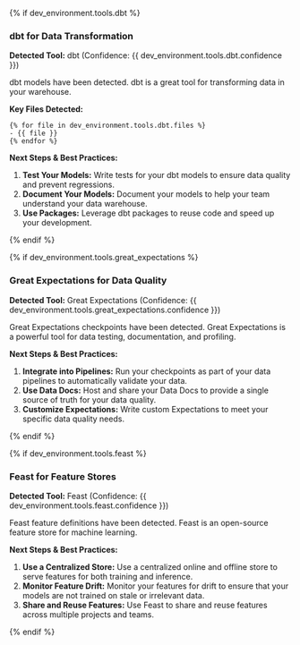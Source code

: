 {% if dev_environment.tools.dbt %}
### dbt for Data Transformation

**Detected Tool:** dbt (Confidence: {{ dev_environment.tools.dbt.confidence }})

dbt models have been detected. dbt is a great tool for transforming data in your warehouse.

**Key Files Detected:**
```
{% for file in dev_environment.tools.dbt.files %}
- {{ file }}
{% endfor %}
```

**Next Steps & Best Practices:**

1.  **Test Your Models:** Write tests for your dbt models to ensure data quality and prevent regressions.
2.  **Document Your Models:** Document your models to help your team understand your data warehouse.
3.  **Use Packages:** Leverage dbt packages to reuse code and speed up your development.

{% endif %}

{% if dev_environment.tools.great_expectations %}
### Great Expectations for Data Quality

**Detected Tool:** Great Expectations (Confidence: {{ dev_environment.tools.great_expectations.confidence }})

Great Expectations checkpoints have been detected. Great Expectations is a powerful tool for data testing, documentation, and profiling.

**Next Steps & Best Practices:**

1.  **Integrate into Pipelines:** Run your checkpoints as part of your data pipelines to automatically validate your data.
2.  **Use Data Docs:** Host and share your Data Docs to provide a single source of truth for your data quality.
3.  **Customize Expectations:** Write custom Expectations to meet your specific data quality needs.

{% endif %}

{% if dev_environment.tools.feast %}
### Feast for Feature Stores

**Detected Tool:** Feast (Confidence: {{ dev_environment.tools.feast.confidence }})

Feast feature definitions have been detected. Feast is an open-source feature store for machine learning.

**Next Steps & Best Practices:**

1.  **Use a Centralized Store:** Use a centralized online and offline store to serve features for both training and inference.
2.  **Monitor Feature Drift:** Monitor your features for drift to ensure that your models are not trained on stale or irrelevant data.
3.  **Share and Reuse Features:** Use Feast to share and reuse features across multiple projects and teams.

{% endif %}

